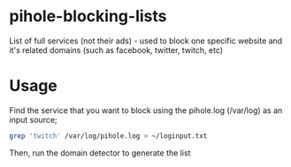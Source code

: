 # pihole-blocking-lists
List of full services (not their ads) - used to block one specific website and it's related domains (such as facebook, twitter, twitch, etc)

# Usage

Find the service that you want to block using the pihole.log (/var/log) as an input source;

```bash 
grep 'twitch' /var/log/pihole.log > ~/loginput.txt
```

Then, run the domain detector to generate the list

```bash
   
```
